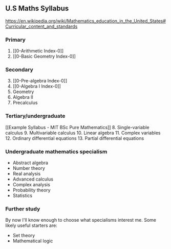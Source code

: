 ## U.S Maths Syllabus

https://en.wikipedia.org/wiki/Mathematics_education_in_the_United_States#Curricular_content_and_standards
### Primary
1.  [[0-Arithmetic Index-0]]
2.  [[0-Basic Geometry Index-0]]

### Secondary
3.  [[0-Pre-algebra Index-0]]
4.  [[0-Algebra I Index-0]]
5. Geometry
6. Algebra II
7. Precalculus

### Tertiary/undergraduate 
[[Example Syllabus -  MIT BSc Pure Mathematics]]
8. Single-variable calculus
9. Multivariable calculus
10. Linear algebra
11. Complex variables
12. Ordinary differential equations
13. Partial differential equations

### Undergraduate mathematics specialism
- Abstract algebra
- Number theory
- Real analysis  
- Advanced calculus
- Complex analysis
- Probability theory
- Statistics

### Further study
By now I'll know enough to choose what specialisms interest me. Some likely useful starters are:
- Set theory
- Mathematical logic
